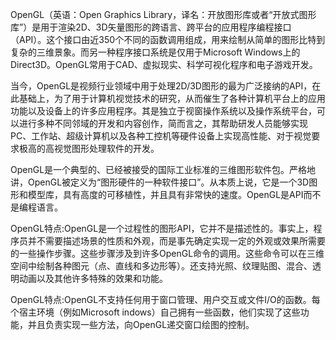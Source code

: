 OpenGL（英语：Open Graphics Library，译名：开放图形库或者“开放式图形库”）是用于渲染2D、3D矢量图形的跨语言、跨平台的应用程序编程接口（API）。这个接口由近350个不同的函数调用组成，用来绘制从简单的图形比特到复杂的三维景象。而另一种程序接口系统是仅用于Microsoft Windows上的Direct3D。OpenGL常用于CAD、虚拟现实、科学可视化程序和电子游戏开发。

当今，OpenGL是视频行业领域中用于处理2D/3D图形的最为广泛接纳的API，在此基础上，为了用于计算机视觉技术的研究，从而催生了各种计算机平台上的应用功能以及设备上的许多应用程序。其是独立于视窗操作系统以及操作系统平台，可以进行多种不同邻域的开发和内容创作，简而言之，其帮助研发人员能够实现PC、工作站、超级计算机以及各种工控机等硬件设备上实现高性能、对于视觉要求极高的高视觉图形处理软件的开发。

OpenGL是一个典型的、已经被接受的国际工业标准的三维图形软件包。严格地讲，OpenGL被定义为“图形硬件的一种软件接口”。从本质上说，它是一个3D图形和模型库，具有高度的可移植性，并且具有非常快的速度。OpenGL是API而不是编程语言。

OpenGL特点:OpenGL是一个过程性的图形API，它并不是描述性的。事实上，程序员并不需要描述场景的性质和外观，而是事先确定实现一定的外观或效果所需要的一些操作步骤。这些步骤涉及到许多OpenGL命令的调用。这些命令可以在三维空间中绘制各种图元（点、直线和多边形等）。还支持光照、纹理贴图、混合、透明动画以及其他许多特殊的效果和功能。

OpenGL特点:OpenGL不支持任何用于窗口管理、用户交互或文件I/O的函数。每个宿主环境（例如Microsoft indows）自己拥有一些函数，他们实现了这些功能，并且负责实现一些方法，向OpenGL递交窗口绘图的控制。